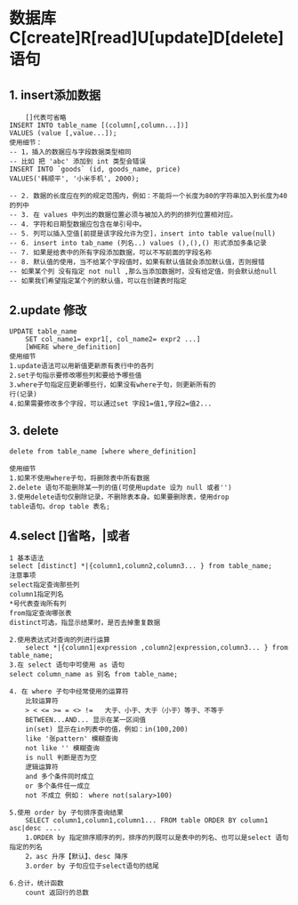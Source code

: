 # 数据库C[create]R[read]U[update]D[delete]语句
## 1. insert添加数据
        []代表可省略
    INSERT INTO table_name [(column[,column...])]
    VALUES (value [,value...]);
    使用细节：
    -- 1，插入的数据应与字段数据类型相同
    -- 比如 把 'abc' 添加到 int 类型会错误
    INSERT INTO `goods` (id, goods_name, price)
    VALUES('韩顺平', '小米手机', 2000);
    
    -- 2. 数据的长度应在列的规定范围内，例如：不能将一个长度为80的字符串加入到长度为40的列中
    -- 3. 在 values 中列出的数据位置必须与被加入的列的排列位置相对应。
    -- 4. 字符和日期型数据应包含在单引号中。
    -- 5. 列可以插入空值[前提是该字段允许为空]，insert into table value(null)
    -- 6. insert into tab_name (列名..) values (),(),() 形式添加多条记录
    -- 7. 如果是给表中的所有字段添加数据，可以不写前面的字段名称
    -- 8. 默认值的使用，当不给某个字段值时，如果有默认值就会添加默认值，否则报错
    -- 如果某个列 没有指定 not null ,那么当添加数据时，没有给定值，则会默认给null
    -- 如果我们希望指定某个列的默认值，可以在创建表时指定

## 2.update 修改
    UPDATE table_name
        SET col_name1= expr1[, col_name2= expr2 ...]
        [WHERE where_definition]
    使用细节
    1.update语法可以用新值更新原有表行中的各列
    2.set子句指示要修改哪些列和要给予哪些值
    3.where子句指定应更新哪些行，如果没有where子句，则更新所有的
    行(记录)
    4.如果需要修改多个字段，可以通过set 字段1=值1,字段2=值2...

## 3. delete
    delete from table_name [where where_definition]
    
    使用细节
    1.如果不使用where子句，将删除表中所有数据
    2.delete 语句不能删除某一列的值(可使用update 设为 null 或者'')
    3.使用delete语句仅删除记录，不删除表本身。如果要删除表，使用drop
    table语句。drop table 表名;
    
## 4.select []省略，|或者
    1 基本语法
    select [distinct] *|{column1,column2,column3... } from table_name;
    注意事项
    select指定查询那些列
    column1指定列名
    *号代表查询所有列
    from指定查询哪张表
    distinct可选，指显示结果时，是否去掉重复数据

    2.使用表达式对查询的列进行运算
        select *|{column1|expression ,column2|expression,column3... } from table_name;
    3.在 select 语句中可使用 as 语句
    select column_name as 别名 from table_name;

    4. 在 where 子句中经常使用的运算符
        比较运算符
        > < <= >= = <> !=   大于、小于、大于（小于）等于、不等于
        BETWEEN...AND... 显示在某一区间值
        in(set) 显示在in列表中的值，例如：in(100,200)
        like '张pattern' 模糊查询
        not like '' 模糊查询
        is null 判断是否为空
        逻辑运算符
        and 多个条件同时成立
        or 多个条件任一成立
        not 不成立 例如： where not(salary>100)
        
    5.使用 order by 子句排序查询结果
        SELECT column1,column1,column1... FROM table ORDER BY column1 asc|desc ....
        1.ORDER by 指定排序顺序的列，排序的列既可以是表中的列名、也可以是select 语句指定的列名
        2，asc 升序【默认】、desc 降序
        3.order by 子句应位于select语句的结尾
    
    6.合计，统计函数
        count 返回行的总数
        

